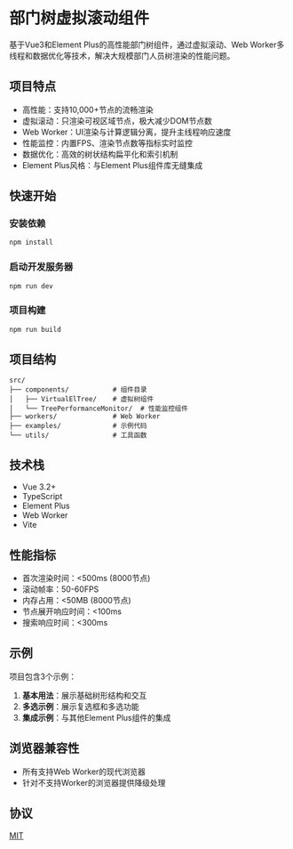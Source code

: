 # 部门树虚拟滚动组件

基于Vue3和Element Plus的高性能部门树组件，通过虚拟滚动、Web Worker多线程和数据优化等技术，解决大规模部门人员树渲染的性能问题。

## 项目特点

- 高性能：支持10,000+节点的流畅渲染
- 虚拟滚动：只渲染可视区域节点，极大减少DOM节点数
- Web Worker：UI渲染与计算逻辑分离，提升主线程响应速度
- 性能监控：内置FPS、渲染节点数等指标实时监控
- 数据优化：高效的树状结构扁平化和索引机制
- Element Plus风格：与Element Plus组件库无缝集成

## 快速开始

### 安装依赖

```bash
npm install
```

### 启动开发服务器

```bash
npm run dev
```

### 项目构建

```bash
npm run build
```

## 项目结构

```
src/
├── components/           # 组件目录
│   ├── VirtualElTree/    # 虚拟树组件
│   └── TreePerformanceMonitor/  # 性能监控组件
├── workers/              # Web Worker
├── examples/             # 示例代码
└── utils/                # 工具函数
```

## 技术栈

- Vue 3.2+
- TypeScript
- Element Plus
- Web Worker
- Vite

## 性能指标

- 首次渲染时间：<500ms (8000节点)
- 滚动帧率：50-60FPS
- 内存占用：<50MB (8000节点)
- 节点展开响应时间：<100ms
- 搜索响应时间：<300ms

## 示例

项目包含3个示例：

1. **基本用法**：展示基础树形结构和交互
2. **多选示例**：展示复选框和多选功能
3. **集成示例**：与其他Element Plus组件的集成

## 浏览器兼容性

- 所有支持Web Worker的现代浏览器
- 针对不支持Worker的浏览器提供降级处理

## 协议

[MIT](LICENSE)
